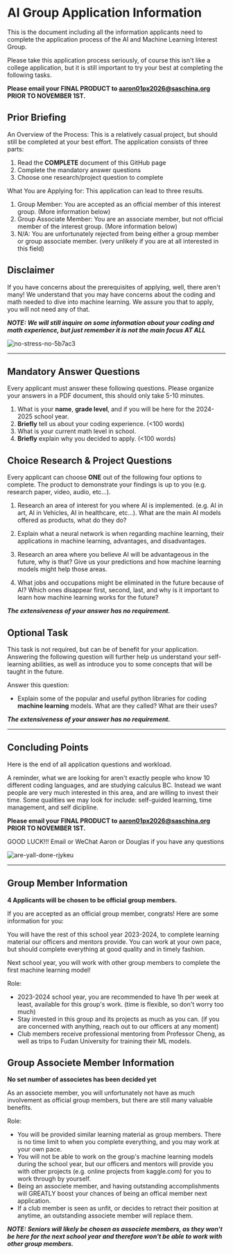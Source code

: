 # AI Group Application Information
This is the document including all the information applicants need to complete the application process of the AI and Machine Learning Interest Group.

Please take this application process seriously, of course this isn't like a college application, but it is still important to try your best at completing the following tasks.

**Please email your FINAL PRODUCT to aaron01px2026@saschina.org PRIOR TO NOVEMBER 1ST.**

## Prior Briefing
An Overview of the Process: This is a relatively casual project, but should still be completed at your best effort. The application consists of three parts:
1. Read the **COMPLETE** document of this GitHub page
2. Complete the mandatory answer questions
3. Choose one research/project question to complete

What You are Applying for: This application can lead to three results.
1. Group Member: You are accepted as an official member of this interest group. (More information below)
2. Group Associate Member: You are an associate member, but not official member of the interest group. (More information below)
3. N/A: You are unfortunately rejected from being either a group member or group associate member. (very unlikely if you are at all interested in this field)

## Disclaimer
If you have concerns about the prerequisites of applying, well, there aren't many! We understand that you may have concerns about the coding and math needed to dive into machine learning. We assure you that to apply, you will not need any of that.

***NOTE: We will still inquire on some information about your coding and math experience, but just remember it is not the main focus AT ALL***

![no-stress-no-5b7ac3](https://github.com/AaronGWang/AI-ML-Application-Info/assets/145851064/04f5ef15-5f09-4b5e-b49d-cf4e7dd235e2)


----

## Mandatory Answer Questions
Every applicant must answer these following questions. Please organize your answers in a PDF document, this should only take 5-10 minutes.

1. What is your **name**, **grade level**, and if you will be here for the 2024-2025 school year.
2. **Briefly** tell us about your coding experience. (<100 words)
3. What is your current math level in school.
4. **Briefly** explain why you decided to apply. (<100 words)


## Choice Research & Project Questions
Every applicant can choose **ONE** out of the following four options to complete. The product to demonstrate your findings is up to you (e.g. research paper, video, audio, etc...).

1. Research an area of interest for you where AI is implemented. (e.g. AI in art, AI in Vehicles, AI in healthcare, etc...). What are the main AI models offered as products, what do they do?

2. Explain what a neural network is when regarding machine learning, their applications in machine learning, advantages, and disadvantages.

3. Research an area where you believe AI will be advantageous in the future, why is that? Give us your predictions and how machine learning models might help those areas.

4. What jobs and occupations might be eliminated in the future because of AI? Which ones disappear first, second, last, and why is it important to learn how machine learning works for the future?

***The extensiveness of your answer has no requirement.***


## Optional Task
This task is not required, but can be of benefit for your application. Answering the following question will further help us understand your self-learning abilities, as well as introduce you to some concepts that will be taught in the future. 

Answer this question:
- Explain some of the popular and useful python libraries for coding **machine learning** models. What are they called? What are their uses?

***The extensiveness of your answer has no requirement.***

----

## Concluding Points
Here is the end of all application questions and workload.

A reminder, what we are looking for aren't exactly people who know 10 different coding languages, and are studying calculus BC. Instead we want people are very much interested in this area, and are willing to invest their time. Some qualities we may look for include: self-guided learning, time management, and self dicipline.

**Please email your FINAL PRODUCT to aaron01px2026@saschina.org PRIOR TO NOVEMBER 1ST.**

GOOD LUCK!!! Email or WeChat Aaron or Douglas if you have any questions

![are-yall-done-rjykeu](https://github.com/AaronGWang/AI-ML-Application-Info/assets/145851064/8a2c3beb-3fed-4926-8207-2efdb6c19db9)

----

## Group Member Information
**4 Applicants will be chosen to be official group members.**

If you are accepted as an official group member, congrats! Here are some information for you:

You will have the rest of this school year 2023-2024, to complete learning material our officers and mentors provide. You can work at your own pace, but should complete everything at good quality and in timely fashion.

Next school year, you will work with other group members to complete the first machine learning model!

Role:
- 2023-2024 school year, you are recommended to have 1h per week at least, available for this group's work. (time is flexible, so don't worry too much)
- Stay invested in this group and its projects as much as you can. (if you are concerned with anything, reach out to our officers at any moment)
- Club members receive professional mentoring from Professor Cheng, as well as trips to Fudan University for training their ML models.

## Group Associete Member Information
**No set number of associetes has been decided yet**

As an associete member, you will unfortunately not have as much involvement as official group members, but there are still many valuable benefits.

Role:
- You will be provided similar learning material as group members. There is no time limit to when you complete everything, and you may work at your own pace.
- You will not be able to work on the group's machine learning models during the school year, but our officers and mentors will provide you with other projects (e.g. online projects from kaggle.com) for you to work through by yourself.
- Being an associete member, and having outstanding accomplishments will GREATLY boost your chances of being an offical member next application.
- If a club member is seen as unfit, or decides to retract their position at anytime, an outstanding associete member will replace them.

***NOTE: Seniors will likely be chosen as associete members, as they won't be here for the next school year and therefore won't be able to work with other group members.***


